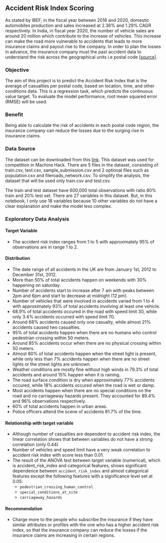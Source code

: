 ## Accident Risk Index Scoring
As stated by IBEF, in the fiscal year between 2016 and 2020, domestic automobiles production and sales increased at 2.36% and 1.29% CAGR respectively. In India, in fiscal year 2020, the number of vehicle sales are around 20 million which contribute to the increase of vehicles. This increase can make the road more vulnerable to accidents that leads to more insurance claims and payout rise to the company. In order to plan the losses in advance, the insurance company must the past accident data to understand the risk across the geographical units i.e postal code [[source](https://machinehack.com/hackathon/predict_accident_risk_score_for_unique_postcode/data)]. 

### Objective
The aim of this project is to predict the Accident Risk Index that is the average of casualties per postal code, based on location, time, and other conditions data.
This is a regression task, which predicts the continuous value target. To evaluate the model performance, root mean squared error (RMSE) will be used.

### Benefit
Being able to calculate the risk of accidents in each postal code region, the insurance company can reduce the losses due to the surging rise in insurance claims.

### Data Source
The dataset can be downloaded from this [link](https://machinehack.com/hackathon/predict_accident_risk_score_for_unique_postcode/overview). This dataset was used for competition in Machine Hack. There are 5 files in the dataset, consisting of train.csv, test.csv, sample_submission.csv and 2 optional files such as population.csv and fileroads_network.csv. To simplify the analysis, the dataset that will be used only train.csv and test.csv. 

The train and test dataset have 600,000 total observations with ratio 80% train and 20% test set.  There are 27 variables in this dataset. But, in this notebook, I only use 18 variables because 10 other variables do not have a clear explanation and make the model less complex.

### Exploratory Data Analysis
#### Target Variable
* The accident risk index ranges from 1 to 5 with approximately 95% of observations are in range 1 to 2.

#### Distribution
* The date range of all accidents in the UK are from January 1st, 2012 to December 31st, 2012.
* More than 50% of total accidents happen on weekends with 30% happening on saturday.
* Number of accidents start to increase after 7 am with peaks between 2pm and 6pm and start to decrease at midnight (12 pm).
* Number of vehicles that were involved in accidents varied from 1 to 4 with approximately 93% of total accidents involving at least one vehicle.
* 68.9% of total accidents occured in the road with speed limit 30, while only 3.4% accidents occurred with speed limit 70.
* Around 68% accidents caused only one casualty, while almost 21% accidents caused two casualties.
* 95% of total accidents happen when there are no humans who control pedestrian crossing within 50 meters.
* Around 85% accidents occur when there are no physical crossing within 50 meters.
* Almost 80% of total accidents happen when the street light is present, while only less than 7% accidents happen when there are no street lights or the street lights are unknown.
* Weather conditions are mostly fine without high winds in 79.3% of total accidents and around 15% happen when it is raining.
* The road surface condition is dry when approximately 77% accidents occured, while 18% accidents occured when the road is wet or damp.
* Most accidents happen when there are no special conditions on the road and no carriageway hazards present. They accounted for 89.4% and 96% observations respectively.
* 60% of total accidents happen in urban areas.
* Police officers attend the scene of accidents 81.7% of the time.

#### Relationship with target variable
* Although number of casualties are dependent to accident risk index, the linear correlation shows that between variables do not have a strong correlation (only 0.44)
* Number of vehicles and speed limit have a very weak correlation to accident risk index with score less than 0.01.
* The result of the ANOVA test between target variable (numerical), which is accident_risk_index and categorical features, shows significant dependence between `accident_risk_index` and almost categorical features except the following features with a significance level set at 0.05:
  * `pedestrian_crossing_human_control`
  * `special_conditions_at_site`
  * `carriageway_hazards`


#### Recommendation
* Charge more to the people who subscribe the insurance if they have similar attributes or profiles with the one who has a higher accident risk index, so that the insurance company can reduce the losses if the insurance claims are increasing in certain regions.
